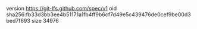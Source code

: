 version https://git-lfs.github.com/spec/v1
oid sha256:fb33d3bb3ee4b51171a1fb4ff9b6cf7d49e5c439476de0cef9be00d3bed7f693
size 34976
